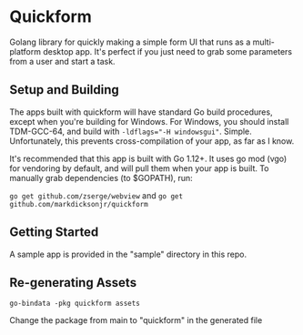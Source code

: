 # Quickform

Golang library for quickly making a simple form UI that runs as a multi-platform desktop app.  It's
perfect if you just need to grab some parameters from a user and start a task.

## Setup and Building

The apps built with quickform will have standard Go build procedures, except when you're building for Windows.  For
Windows, you should install TDM-GCC-64, and build with `-ldflags="-H windowsgui"`.  Simple.  Unfortunately, this
prevents cross-compilation of your app, as far as I know.

It's recommended that this app is built with Go 1.12+.  It uses go mod (vgo) for vendoring by default, and will pull
them when your app is built.  To manually grab dependencies (to $GOPATH), run:

`go get github.com/zserge/webview` and `go get github.com/markdicksonjr/quickform`

## Getting Started

A sample app is provided in the "sample" directory in this repo.

## Re-generating Assets

```
go-bindata -pkg quickform assets
```

Change the package from main to "quickform" in the generated file

